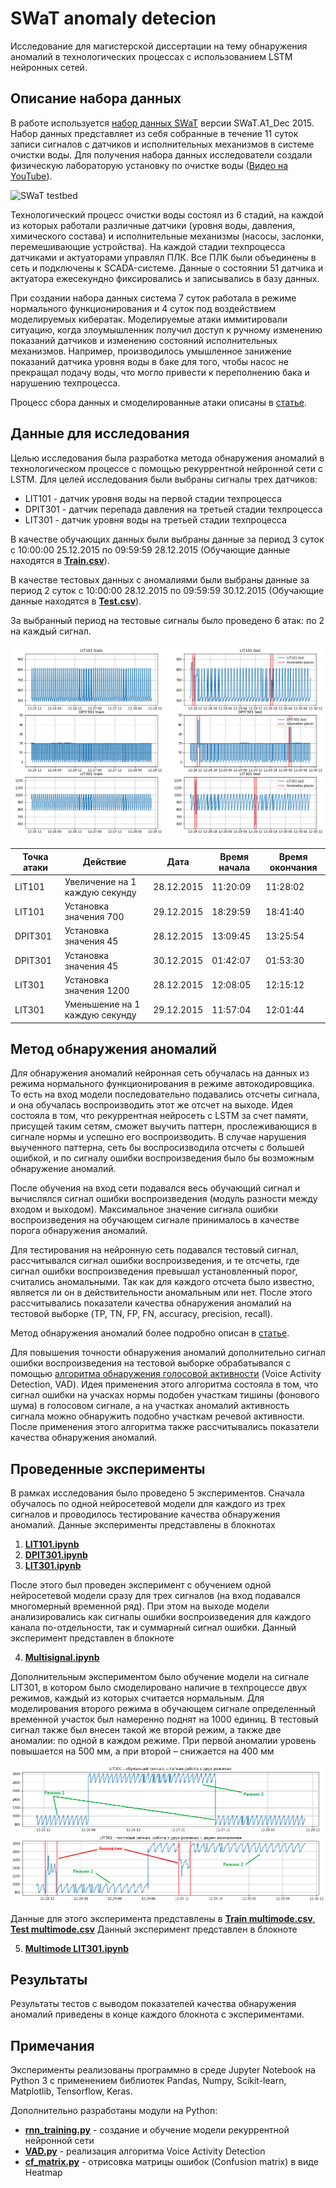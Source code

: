# SWaT anomaly detecion

Исследование для магистерской диссертации на тему обнаружения аномалий в технологических процессах с использованием LSTM нейронных сетей.

## Описание набора данных

В работе используется [набор данных SWaT](https://itrust.sutd.edu.sg/itrust-labs-home/itrust-labs_swat/) версии SWaT.A1_Dec 2015. Набор данных представляет из себя собранные в течение 11 суток записи сигналов с датчиков и исполнительных механизмов в системе очистки воды. Для получения набора данных исследователи создали физическую лабораторую установку по очистке воды ([Видео на YouTube](https://www.youtube.com/watch?v=i4vCG4clNZQ)).

![SWaT testbed](https://itrust.sutd.edu.sg/wp-content/uploads/2015/03/testbed-1.png)

Технологический процесс очистки воды состоял из 6 стадий, на каждой из которых работали различные датчики (уровня воды, давления, химического состава) и исполнительные механизмы (насосы, заслонки, перемешивающие устройства). На каждой стадии техпроцесса датчиками и актуаторами управлял ПЛК. Все ПЛК были объединены в сеть и подключены к SCADA-системе. Данные о состоянии 51 датчика и актуатора ежесекундно фиксировались и записывались в базу данных.

При создании набора данных система 7 суток работала в режиме нормального функционирования и 4 суток под воздействием моделируемых кибератак. Моделируемые атаки иммитировали ситуацию, когда злоумышленник получил доступ к ручному изменению показаний датчиков и изменению состояний исполнительных механизмов. Например, производилось умышленное занижение показаний датчика уровня воды в баке для того, чтобы насос не прекращал подачу воды, что могло привести к переполнению бака и нарушению техпроцесса.

Процесс сбора данных и смоделированные атаки описаны в [статье](https://www.researchgate.net/publication/305809559_A_Dataset_to_Support_Research_in_the_Design_of_Secure_Water_Treatment_Systems).

## Данные для исследования

Целью исследования была разработка метода обнаружения аномалий в технологическом процессе с помощью рекуррентной нейронной сети с LSTM. 
Для целей исследования были выбраны сигналы трех датчиков:
* LIT101 - датчик уровня воды на первой стадии техпроцесса
* DPIT301 - датчик перепада давления на третьей стадии техпроцесса
* LIT301 - датчик уровня воды на третьей стадии техпроцесса

В качестве обучающих данных были выбраны данные за период 3 суток с 10:00:00 25.12.2015 по 09:59:59 28.12.2015 (Обучающие данные находятся в [__Train.csv__](/Train.csv)).

В качестве тестовых данных с аномалиями были выбраны данные за период 2 суток с 10:00:00 28.12.2015 по 09:59:59 30.12.2015 (Обучающие данные находятся в [__Test.csv__](/Test.csv)).

За выбранный период на тестовые сигналы было проведено 6 атак: по 2 на каждый сигнал.

![Train and Test](/pics/Train_and_Test_3_signals.png)


|     Точка атаки    |     Действие                            |     Дата          |     Время начала    |     Время окончания    |
|--------------------|-----------------------------------------|-------------------|---------------------|------------------------|
|     LIT101         |     Увеличение на 1 каждую   секунду    |     28.12.2015    |     11:20:09        |     11:28:02           |
|     LIT101         |     Установка значения 700              |     29.12.2015    |     18:29:59        |     18:41:40           |
|     DPIT301        |     Установка значения 45               |     28.12.2015    |     13:09:45        |     13:25:54           |
|     DPIT301        |     Установка значения 45               |     30.12.2015    |     01:42:07        |     01:53:30           |
|     LIT301         |     Установка значения 1200             |     28.12.2015    |     12:08:05        |     12:15:12           |
|     LIT301         |     Уменьшение на 1 каждую   секунду    |     29.12.2015    |     11:57:04        |     12:01:44           |


## Метод обнаружения аномалий 

Для обнаружения аномалий нейронная сеть обучалась на данных из режима нормального функционирования в режиме автокодировщика. То есть на вход модели последовательно подавались отсчеты сигнала, и она обучалась воспроизводить этот же отсчет на выходе. Идея состояла в том, что рекуррентная нейросеть с LSTM за счет памяти, присущей таким сетям, сможет выучить паттерн, прослеживающися в сигнале нормы и успешно его воспроизводить. В случае нарушения выученного паттерна, сеть бы воспросизводила отсчеты с большей ошибкой, и по сигналу ошибки воспроизведения было бы возможным обнаружение аномалий.

После обучения на вход сети подавался весь обучающий сигнал и вычислялся сигнал ошибки воспроизведения (модуль разности между входом и выходом). Максимальное значение сигнала ошибки воспроизведения на обучающем сигнале принималось в качестве порога обнаружения аномалий.

Для тестирования на нейронную сеть подавался тестовый сигнал, рассчитывался сигнал ошибки воспроизведения, и те отсчеты, где сигнал ошибки воспроизведения превышал установленный порог, считались аномальными. Так как для каждого отсчета было известно, является ли он в действительности аномальным или нет. После этого рассчитывались показатели качества обнаружения аномалий на тестовой выборке (TP, TN, FP, FN, accuracy, precision, recall).

Метод обнаружения аномалий более подробно описан в [статье](https://elibrary.ru/download/elibrary_48086972_37552010.pdf).

Для повышения точности обнаружения аномалий дополнительно сигнал ошибки воспроизведения на тестовой выборке обрабатывался с помощью [алгоритма обнаружения голосовой активности](https://moluch.ru/archive/28/3172/) (Voice Activity Detection, VAD). Идея применения этого алгоритма состояла в том, что сигнал ошибки на учасках нормы подобен участкам тишины (фонового шума) в голосовом сигнале, а на участках аномалий активность сигнала можно обнаружить подобно участкам речевой активности. После применения этого алгоритма также рассчитывались показатели качества обнаружения аномалий.


## Проведенные эксперименты

В рамках исследования было проведено 5 экспериментов. Сначала обучалось по одной нейросетевой модели для каждого из трех сигналов и проводилось тестирование качества обнаружения аномалий. Данные эксперименты представлены в блокнотах

1. [__LIT101.ipynb__](/LIT101.ipynb)
2. [__DPIT301.ipynb__](/DPIT301.ipynb)
3. [__LIT301.ipynb__](/LIT301.ipynb)

После этого был проведен эксперимент с обучением одной нейросетевой модели сразу для трех сигналов (на вход подавался многомерный временной ряд). При этом на выходе модели анализировались как сигналы ошибки воспроизведения для каждого канала по-отдельности, так и суммарный сигнал ошибки. Данный эксперимент представлен в блокноте 

4. [__Multisignal.ipynb__](/Multisignal.ipynb)

Дополнительным экспериментом было обучение модели на сигнале LIT301, в котором было смоделировано наличие в техпроцессе двух режимов, каждый из которых считается нормальным. Для моделирования второго режима в обучающем сигнале определенный временной участок был намеренно поднят на 1000 единиц. В тестовый сигнал также был внесен такой же второй режим, а также две аномалии: по одной в каждом режиме. При первой аномалии уровень повышается на 500 мм, а при второй – снижается на 400 мм

![Train Multimode](/pics/Miltimode_train.png)
![Test Multimode](/pics/Miltimode_test.png)

Данные для этого эксперимента представлены в [__Train multimode.csv__](/Train%20multimode.csv), [__Test multimode.csv__](/Test%20multimode.csv)
Данный эксперимент представлен в блокноте 

5. [__Multimode LIT301.ipynb__](/Multimode%20LIT301.ipynb)

## Результаты

Результаты тестов с выводом показателей качества обнаружения аномалий приведены в конце каждого блокнота с экспериментами.

## Примечания

Эксперименты реализованы программно в среде Jupyter Notebook на Python 3 с применением библиотек Pandas, Numpy, Scikit-learn, Matplotlib, Tensorflow, Keras.

Дополнительно разработаны модули на Python:
* [__rnn_training.py__](/rnn_training.py) - создание и обучение модели рекуррентной нейронной сети
* [__VAD.py__](/VAD.py) - реализация алгоритма Voice Activity Detection
* [__cf_matrix.py__](/cf_matrix.py) - отрисовка матрицы ошибок (Confusion matrix) в виде Heatmap
